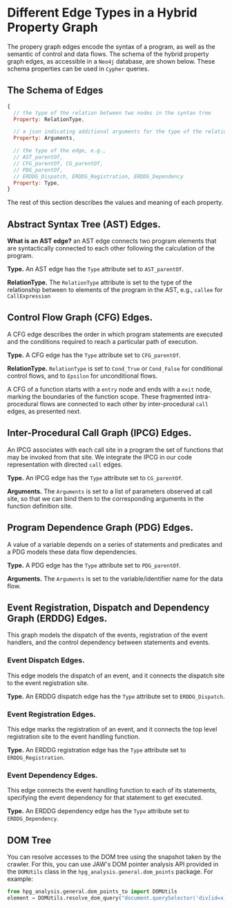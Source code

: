 # Different Edge Types in a Hybrid Property Graph 

The propery graph edges encode the syntax of a program, as well as the semantic of control and data flows.
The schema of the hybrid property graph edges, as accessible in a `Neo4j` database, are shown below.
These schema properties can be used in `Cypher` queries.

## The Schema of Edges
```javascript
{
  // the type of the relation between two nodes in the syntax tree
  Property: RelationType,  

  // a json indicating additional arguments for the type of the relation
  Property: Arguments,

  // the type of the edge, e.g., 
  // AST_parentOf, 
  // CFG_parentOf, CG_parentOf, 
  // PDG_parentOf, 
  // ERDDG_Dispatch, ERDDG_Registration, ERDDG_Dependency
  Property: Type,
}
```

The rest of this section describes the values and meaning of each property.

## Abstract Syntax Tree (AST) Edges.
**What is an AST edge?**
an AST edge connects two program elements that are syntactically connected to each other following the calculation of the program.

**Type.** An AST edge has the `Type` attribute set to `AST_parentOf`. 

**RelationType.** The `RelationType` attribute is set to the type of the relationship between to elements of the program in the AST, e.g., `callee` for `CallExpression`

## Control Flow Graph (CFG) Edges.
A CFG edge describes the order in which program statements are executed and the conditions required to reach a particular path of execution.

**Type.** A CFG edge has the `Type` attribute set to `CFG_parentOf`. 

**RelationType.** `RelationType` is set to `Cond_True` or `Cond_False` for conditional control flows, and to `Epsilon` for unconditional flows.

A CFG of a function starts with a `entry` node and ends with a `exit` node, marking the boundaries of the function scope. These fragmented intra-procedural flows are connected to each other by
inter-procedural `call` edges, as presented next. 

## Inter-Procedural Call Graph (IPCG) Edges.
An IPCG associates with each call site in a program the set of functions that may be invoked from that site. We integrate the IPCG in our code representation with directed `call` edges.

**Type.** An IPCG edge has the `Type` attribute set to `CG_parentOf`. 

**Arguments.** The `Arguments` is set to a list of parameters observed at call site, so that we can bind them to the corresponding arguments in the function definition site.


## Program Dependence Graph (PDG) Edges.
A value of a variable depends on a series of statements and predicates and a PDG
models these data flow dependencies.

**Type.** A PDG edge has the `Type` attribute set to `PDG_parentOf`.

**Arguments.** The `Arguments` is set to the variable/identifier name for the data flow.

## Event Registration, Dispatch and Dependency Graph (ERDDG) Edges.
This graph models the dispatch of the events, registration of the event handlers, and the control dependency between statements and events.

### Event Dispatch Edges.
This edge models the dispatch of an event, and it connects the dispatch site to the event registration site.
 
**Type.** An ERDDG dispatch edge has the `Type` attribute set to `ERDDG_Dispatch`.

### Event Registration Edges.
This edge marks the registration of an event, and it connects the top level registration site to the event handling function.

**Type.** An ERDDG registration edge has the `Type` attribute set to `ERDDG_Registration`.

### Event Dependency Edges.
This edge connects the event handling function to each of its statements, specifying the
event dependency for that statement to get executed.

**Type.** An ERDDG dependency edge has the `Type` attribute set to `ERDDG_Dependency`.

## DOM Tree

You can resolve accesses to the DOM tree using the snapshot taken by the crawler. 
For this, you can use JAW's DOM pointer analysis API provided in the `DOMUtils` class in the `hpg_analysis.general.dom_points` package. For example:

```python
from hpg_analysis.general.dom_points_to import DOMUtils
element = DOMUtils.resolve_dom_query("document.querySelector('div[id=x]')")
```
